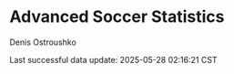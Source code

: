 # Advanced Soccer Statistics
Denis Ostroushko

<!-- gfm -->

Last successful data update: 2025-05-28 02:16:21 CST
